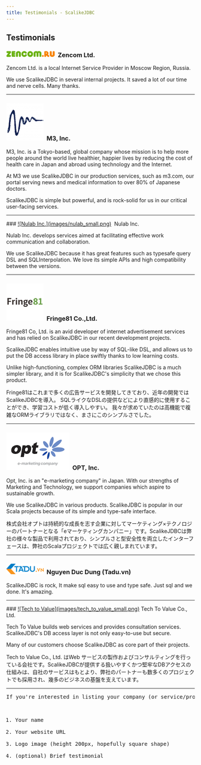```yaml
---
title: Testimonials - ScalikeJDBC
---
```


## Testimonials

### <a href="http://zencom.ru/" target="_blank">![Zencom Ltd.](images/zencom_small.png)</a>&nbsp;&nbsp;Zencom Ltd.

Zencom Ltd. is a local Internet Service Provider in Moscow Region, Russia.

We use ScalikeJDBC in several internal projects. It saved a lot of our time and nerve cells. Many thanks.

<hr/>

### <a href="http://corporate.m3.com/en/" target="_blank">![M3, Inc.](images/m3_small.png)</a>&nbsp;&nbsp;M3, Inc.

M3, Inc. is a Tokyo-based, global company whose mission is to help more people around the world live healthier, happier lives by reducing the cost of health care in Japan and abroad using technology and the Internet.

At M3 we use ScalikeJDBC in our production services, such as m3.com, our portal serving news and medical information to over 80% of Japanese doctors.

ScalikeJDBC is simple but powerful, and is rock-solid for us in our critical user-facing services.

<hr/>
### <a href="https://nulab-inc.com/" target="_blank">![Nulab Inc.](images/nulab_small.png)</a>&nbsp;&nbsp;Nulab Inc.

Nulab Inc. develops services aimed at facilitating effective work communication and collaboration.

We use ScalikeJDBC because it has great features such as typesafe query DSL and SQLInterpolation. We love its simple APIs and high compatibility between the versions.

<hr/>

### <a href="http://www.fringe81.com/" target="_blank">![Fringe81 Co.,Ltd.,](images/fringe81_small.png)</a>&nbsp;&nbsp;Fringe81 Co.,Ltd.

Fringe81 Co, Ltd. is an avid developer of internet advertisement services and has relied on ScalikeJDBC in our recent development projects.

ScalikeJDBC enables intuitive use by way of SQL-like DSL, and allows us to put the DB access library in place swiftly thanks to low learning costs.

Unlike high-functioning, complex ORM libraries ScalikeJDBC is a much simpler library, and it is for ScalikeJDBC's simplicity that we chose this product.

<p class="small text-muted jp-content">
Fringe81はこれまで多くの広告サービスを開発してきており、近年の開発ではScalikeJDBCを導入。
SQLライクなDSLの提供などにより直感的に使用することができ、学習コストが低く導入しやすい。
我々が求めていたのは高機能で複雑なORMライブラリではなく、まさにこのシンプルさでした。
</p>

<hr/>

### <a href="http://www.opt.ne.jp/en/" target="_blank">![OPT, Inc.](images/opt_small.gif)</a>&nbsp;&nbsp;OPT, Inc.

Opt, Inc. is an "e-marketing company" in Japan. With our strengths of Marketing and Technology, we support companies which aspire to sustainable growth.

We use ScalikeJDBC in various products. ScalikeJDBC is popular in our Scala projects because of its simple and type-safe interface.

<p class="small text-muted jp-content">
株式会社オプトは持続的な成長を志す企業に対してマーケティング×テクノロジーのパートナーとなる「eマーケティングカンパニー」です。ScalikeJDBCは弊社の様々な製品で利用されており、シンプルさと型安全性を両立したインターフェースは、弊社のScalaプロジェクトでは広く親しまれています。
</p>

<hr/>

### <a href="https://tadu.vn/" target="_blank">![Tadu.vn](images/tadu.vn_small.png)</a>&nbsp;&nbsp;Nguyen Duc Dung (Tadu.vn)

ScalikeJDBC is rock, It make sql easy to use and type safe. Just sql and we done. It's amazing.

<hr/>
### <a href="http://www.t2v.jp/" target="_blank">![Tech to Value](images/tech_to_value_small.png)</a> Tech To Value Co., Ltd.

Tech To Value builds web services and provides consultation services. ScalikeJDBC's DB access layer is not only easy-to-use but secure.

Many of our customers choose ScalikeJDBC as core part of their projects.

<p class="small text-muted jp-content">
Tech to Value Co., Ltd. はWeb サービスの製作およびコンサルティングを行っている会社です。ScalikeJDBCが提供する扱いやすくかつ堅牢なDBアクセスの仕組みは、自社のサービスはもとより、弊社のパートナーも数多くのプロジェクトでも採用され、幾多のビジネスの基盤を支えています。
</p>

<hr/>
<pre>
If you're interested in listing your company (or service/product) here, please send seratch_at_gmail.com (or @scalikejdbc on twitter) the following information:

  1. Your name
  2. Your website URL
  3. Logo image (height 200px, hopefully square shape)
  4. (optional) Brief testimonial
</pre>

<script>
(function() {
  var isChrome = window.navigator.userAgent.toLowerCase().indexOf('chrome') != -1;
  if (isChrome) { userLanguage = (navigator.languages[0] || navigator.language); } else { userLanguage = (navigator.browserLanguage || navigator.language || navigator.userLanguage); }
  var lang = userLanguage.substr(0,2).toLowerCase();
  if (lang !== 'ja') { $('.jp-content').hide(); }
})();
</script>
